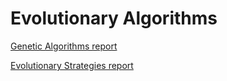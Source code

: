 # Evolutionary Algorithms
[Genetic Algorithms report](https://github.com/doctorblinch/evolutionary-algorithms/blob/main/Genetic-Algorithms/Report_GA.pdf)

[Evolutionary Strategies report](https://github.com/doctorblinch/evolutionary-algorithms/blob/main/Evolutionary-Strategies/Report_ES.pdf)
